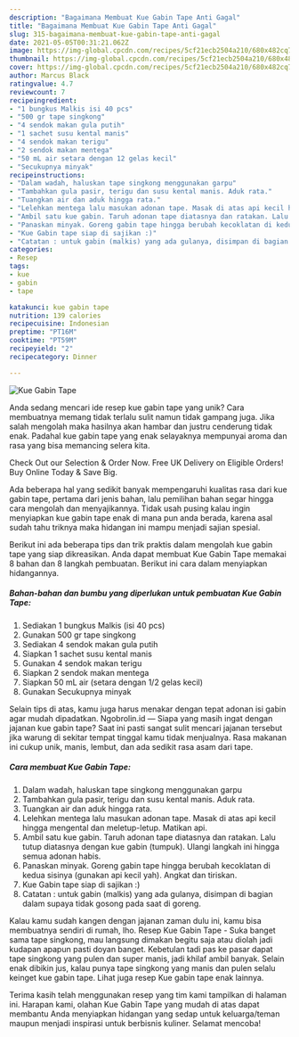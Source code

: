 ```yaml
---
description: "Bagaimana Membuat Kue Gabin Tape Anti Gagal"
title: "Bagaimana Membuat Kue Gabin Tape Anti Gagal"
slug: 315-bagaimana-membuat-kue-gabin-tape-anti-gagal
date: 2021-05-05T00:31:21.062Z
image: https://img-global.cpcdn.com/recipes/5cf21ecb2504a210/680x482cq70/kue-gabin-tape-foto-resep-utama.jpg
thumbnail: https://img-global.cpcdn.com/recipes/5cf21ecb2504a210/680x482cq70/kue-gabin-tape-foto-resep-utama.jpg
cover: https://img-global.cpcdn.com/recipes/5cf21ecb2504a210/680x482cq70/kue-gabin-tape-foto-resep-utama.jpg
author: Marcus Black
ratingvalue: 4.7
reviewcount: 7
recipeingredient:
- "1 bungkus Malkis isi 40 pcs"
- "500 gr tape singkong"
- "4 sendok makan gula putih"
- "1 sachet susu kental manis"
- "4 sendok makan terigu"
- "2 sendok makan mentega"
- "50 mL air setara dengan 12 gelas kecil"
- "Secukupnya minyak"
recipeinstructions:
- "Dalam wadah, haluskan tape singkong menggunakan garpu"
- "Tambahkan gula pasir, terigu dan susu kental manis. Aduk rata."
- "Tuangkan air dan aduk hingga rata."
- "Lelehkan mentega lalu masukan adonan tape. Masak di atas api kecil hingga mengental dan meletup-letup. Matikan api."
- "Ambil satu kue gabin. Taruh adonan tape diatasnya dan ratakan. Lalu tutup diatasnya dengan kue gabin (tumpuk). Ulangi langkah ini hingga semua adonan habis."
- "Panaskan minyak. Goreng gabin tape hingga berubah kecoklatan di kedua sisinya (gunakan api kecil yah). Angkat dan tiriskan."
- "Kue Gabin tape siap di sajikan :)"
- "Catatan : untuk gabin (malkis) yang ada gulanya, disimpan di bagian dalam supaya tidak gosong pada saat di goreng."
categories:
- Resep
tags:
- kue
- gabin
- tape

katakunci: kue gabin tape 
nutrition: 139 calories
recipecuisine: Indonesian
preptime: "PT16M"
cooktime: "PT59M"
recipeyield: "2"
recipecategory: Dinner

---
```



![Kue Gabin Tape](https://img-global.cpcdn.com/recipes/5cf21ecb2504a210/680x482cq70/kue-gabin-tape-foto-resep-utama.jpg)

Anda sedang mencari ide resep kue gabin tape yang unik? Cara membuatnya memang tidak terlalu sulit namun tidak gampang juga. Jika salah mengolah maka hasilnya akan hambar dan justru cenderung tidak enak. Padahal kue gabin tape yang enak selayaknya mempunyai aroma dan rasa yang bisa memancing selera kita.

Check Out our Selection &amp; Order Now. Free UK Delivery on Eligible Orders! Buy Online Today &amp; Save Big.

Ada beberapa hal yang sedikit banyak mempengaruhi kualitas rasa dari kue gabin tape, pertama dari jenis bahan, lalu pemilihan bahan segar hingga cara mengolah dan menyajikannya. Tidak usah pusing kalau ingin menyiapkan kue gabin tape enak di mana pun anda berada, karena asal sudah tahu triknya maka hidangan ini mampu menjadi sajian spesial.


Berikut ini ada beberapa tips dan trik praktis dalam mengolah kue gabin tape yang siap dikreasikan. Anda dapat membuat Kue Gabin Tape memakai 8 bahan dan 8 langkah pembuatan. Berikut ini cara dalam menyiapkan hidangannya.

<!--inarticleads1-->

##### Bahan-bahan dan bumbu yang diperlukan untuk pembuatan Kue Gabin Tape:

1. Sediakan 1 bungkus Malkis (isi 40 pcs)
1. Gunakan 500 gr tape singkong
1. Sediakan 4 sendok makan gula putih
1. Siapkan 1 sachet susu kental manis
1. Gunakan 4 sendok makan terigu
1. Siapkan 2 sendok makan mentega
1. Siapkan 50 mL air (setara dengan 1/2 gelas kecil)
1. Gunakan Secukupnya minyak


Selain tips di atas, kamu juga harus menakar dengan tepat adonan isi gabin agar mudah dipadatkan. Ngobrolin.id — Siapa yang masih ingat dengan jajanan kue gabin tape? Saat ini pasti sangat sulit mencari jajanan tersebut jika warung di sekitar tempat tinggal kamu tidak menjualnya. Rasa makanan ini cukup unik, manis, lembut, dan ada sedikit rasa asam dari tape. 

<!--inarticleads2-->

##### Cara membuat Kue Gabin Tape:

1. Dalam wadah, haluskan tape singkong menggunakan garpu
1. Tambahkan gula pasir, terigu dan susu kental manis. Aduk rata.
1. Tuangkan air dan aduk hingga rata.
1. Lelehkan mentega lalu masukan adonan tape. Masak di atas api kecil hingga mengental dan meletup-letup. Matikan api.
1. Ambil satu kue gabin. Taruh adonan tape diatasnya dan ratakan. Lalu tutup diatasnya dengan kue gabin (tumpuk). Ulangi langkah ini hingga semua adonan habis.
1. Panaskan minyak. Goreng gabin tape hingga berubah kecoklatan di kedua sisinya (gunakan api kecil yah). Angkat dan tiriskan.
1. Kue Gabin tape siap di sajikan :)
1. Catatan : untuk gabin (malkis) yang ada gulanya, disimpan di bagian dalam supaya tidak gosong pada saat di goreng.


Kalau kamu sudah kangen dengan jajanan zaman dulu ini, kamu bisa membuatnya sendiri di rumah, lho. Resep Kue Gabin Tape - Suka banget sama tape singkong, mau langsung dimakan begitu saja atau diolah jadi kudapan apapun pasti doyan banget. Kebetulan tadi pas ke pasar dapat tape singkong yang pulen dan super manis, jadi khilaf ambil banyak. Selain enak dibikin jus, kalau punya tape singkong yang manis dan pulen selalu keinget kue gabin tape. Lihat juga resep Kue gabin tape enak lainnya. 

Terima kasih telah menggunakan resep yang tim kami tampilkan di halaman ini. Harapan kami, olahan Kue Gabin Tape yang mudah di atas dapat membantu Anda menyiapkan hidangan yang sedap untuk keluarga/teman maupun menjadi inspirasi untuk berbisnis kuliner. Selamat mencoba!

